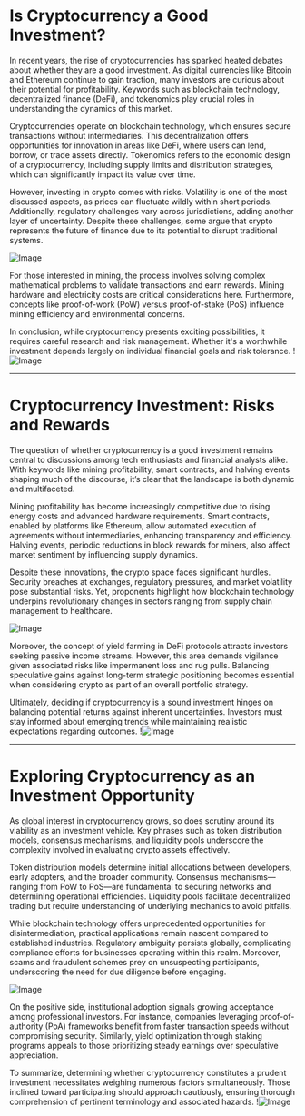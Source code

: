 # Is Cryptocurrency a Good Investment?

In recent years, the rise of cryptocurrencies has sparked heated debates about whether they are a good investment. As digital currencies like Bitcoin and Ethereum continue to gain traction, many investors are curious about their potential for profitability. Keywords such as blockchain technology, decentralized finance (DeFi), and tokenomics play crucial roles in understanding the dynamics of this market.

Cryptocurrencies operate on blockchain technology, which ensures secure transactions without intermediaries. This decentralization offers opportunities for innovation in areas like DeFi, where users can lend, borrow, or trade assets directly. Tokenomics refers to the economic design of a cryptocurrency, including supply limits and distribution strategies, which can significantly impact its value over time.

However, investing in crypto comes with risks. Volatility is one of the most discussed aspects, as prices can fluctuate wildly within short periods. Additionally, regulatory challenges vary across jurisdictions, adding another layer of uncertainty. Despite these challenges, some argue that crypto represents the future of finance due to its potential to disrupt traditional systems.

![Image](https://github.com/user-attachments/assets/3be06921-4469-491d-bd37-5f14c53422b7)

For those interested in mining, the process involves solving complex mathematical problems to validate transactions and earn rewards. Mining hardware and electricity costs are critical considerations here. Furthermore, concepts like proof-of-work (PoW) versus proof-of-stake (PoS) influence mining efficiency and environmental concerns.

In conclusion, while cryptocurrency presents exciting possibilities, it requires careful research and risk management. Whether it's a worthwhile investment depends largely on individual financial goals and risk tolerance. !![Image](https://github.com/user-attachments/assets/3be06921-4469-491d-bd37-5f14c53422b7)

---

# Cryptocurrency Investment: Risks and Rewards

The question of whether cryptocurrency is a good investment remains central to discussions among tech enthusiasts and financial analysts alike. With keywords like mining profitability, smart contracts, and halving events shaping much of the discourse, it’s clear that the landscape is both dynamic and multifaceted.

Mining profitability has become increasingly competitive due to rising energy costs and advanced hardware requirements. Smart contracts, enabled by platforms like Ethereum, allow automated execution of agreements without intermediaries, enhancing transparency and efficiency. Halving events, periodic reductions in block rewards for miners, also affect market sentiment by influencing supply dynamics.

Despite these innovations, the crypto space faces significant hurdles. Security breaches at exchanges, regulatory pressures, and market volatility pose substantial risks. Yet, proponents highlight how blockchain technology underpins revolutionary changes in sectors ranging from supply chain management to healthcare.

![Image](https://github.com/user-attachments/assets/3be06921-4469-491d-bd37-5f14c53422b7)

Moreover, the concept of yield farming in DeFi protocols attracts investors seeking passive income streams. However, this area demands vigilance given associated risks like impermanent loss and rug pulls. Balancing speculative gains against long-term strategic positioning becomes essential when considering crypto as part of an overall portfolio strategy.

Ultimately, deciding if cryptocurrency is a sound investment hinges on balancing potential returns against inherent uncertainties. Investors must stay informed about emerging trends while maintaining realistic expectations regarding outcomes. !![Image](https://github.com/user-attachments/assets/3be06921-4469-491d-bd37-5f14c53422b7)

--- 

# Exploring Cryptocurrency as an Investment Opportunity

As global interest in cryptocurrency grows, so does scrutiny around its viability as an investment vehicle. Key phrases such as token distribution models, consensus mechanisms, and liquidity pools underscore the complexity involved in evaluating crypto assets effectively.

Token distribution models determine initial allocations between developers, early adopters, and the broader community. Consensus mechanisms—ranging from PoW to PoS—are fundamental to securing networks and determining operational efficiencies. Liquidity pools facilitate decentralized trading but require understanding of underlying mechanics to avoid pitfalls.

While blockchain technology offers unprecedented opportunities for disintermediation, practical applications remain nascent compared to established industries. Regulatory ambiguity persists globally, complicating compliance efforts for businesses operating within this realm. Moreover, scams and fraudulent schemes prey on unsuspecting participants, underscoring the need for due diligence before engaging.

![Image](https://github.com/user-attachments/assets/3be06921-4469-491d-bd37-5f14c53422b7)

On the positive side, institutional adoption signals growing acceptance among professional investors. For instance, companies leveraging proof-of-authority (PoA) frameworks benefit from faster transaction speeds without compromising security. Similarly, yield optimization through staking programs appeals to those prioritizing steady earnings over speculative appreciation.

To summarize, determining whether cryptocurrency constitutes a prudent investment necessitates weighing numerous factors simultaneously. Those inclined toward participating should approach cautiously, ensuring thorough comprehension of pertinent terminology and associated hazards. !![Image](https://github.com/user-attachments/assets/3be06921-4469-491d-bd37-5f14c53422b7)